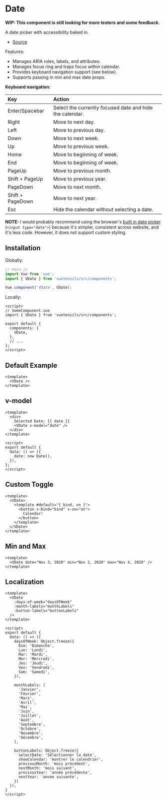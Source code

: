 # Date

**WIP: This component is still looking for more testers and some feedback.**

A date picker with accessibility baked in.

- [Source](https://github.com/AustinGil/vuetensils/blob/master/src/components/VDate/VDate.vue)

Features:
- Manages ARIA roles, labels, and attributes.
- Manages focus ring and traps focus within calendar.
- Provides keyboard navigation support (see below).
- Supports passing in min and max date props.

**Keyboard navigation:**

Key              | Action
:--              | :--
Enter/Spacebar   | Select the currently focused date and hide the calendar.
Right            | Move to next day.
Left             | Move to previous day.
Down             | Move to next week.
Up               | Move to previous week.
Home             | Move to beginning of week.
End              | Move to beginning of week.
PageUp           | Move to previous month.
Shift + PageUp   | Move to previous year.
PageDown         | Move to next month.
Shift + PageDown | Move to next year.
Esc              | Hide the calendar without selecting a date.

**NOTE:** I would probably recommend using the browser's [built in date picker](https://developer.mozilla.org/en-US/docs/Web/HTML/Element/input/date) (`<input type="date">`) because it's simpler, consistent across website, and it's less code. However, it does not support custom styling.

## Installation

Globally:

```js
// main.js
import Vue from 'vue';
import { VDate } from 'vuetensils/src/components';

Vue.component('VDate', VDate);
```

Locally:

```vue
<script>
// SomeComponent.vue
import { VDate } from 'vuetensils/src/components';

export default {
  components: {
    VDate,
  },
  // ...
};
</script>
```

## Default Example

```vue live
<template>
  <VDate />
</template>
```

## v-model
```vue live
<template>
  <div>
    Selected Date: {{ date }}
    <VDate v-model="date" />
  </div>
</template>

<script>
export default {
  data: () => ({
    date: new Date(),
  }),
};
</script>
```

## Custom Toggle
```vue live
<template>
  <VDate>
    <template #default="{ bind, on }">
      <button v-bind="bind" v-on="on">
        Calendar!
      </button>
    </template>
  </VDate>
</template>
```

## Min and Max

```vue live
<template>
  <VDate date="Nov 3, 2020" min="Nov 2, 2020" max="Nov 4, 2020" />
</template>
```

## Localization

```vue live
<template>
  <VDate
    :days-of-week="daysOfWeek"
    :month-labels="monthLabels"
    :button-labels="buttonLabels"
  />
</template>

<script>
export default {
  data: () => ({
    daysOfWeek: Object.freeze({
      Dim: 'Dimanche',
      Lun: 'Lundi',
      Mar: 'Mardi',
      Mer: 'Mercredi',
      Jeu: 'Jeudi',
      Ven: 'Vendredi',
      Sam: 'Samedi',
    }),

    monthLabels: [
      'Janvier',
      'Février',
      'Mars',
      'Avril',
      'Mai',
      'Juin',
      'Juillet',
      'Août',
      'Septembre',
      'Octobre',
      'Novembre',
      'Décembre',
    ],

    buttonLabels: Object.freeze({
      selectDate: 'Sélectionner la date',
      showCalendar: 'montrer le calendrier',
      previousMonth: 'mois précédent',
      nextMonth: 'mois suivant',
      previousYear: 'année précédente',
      nextYear: 'année suivante',
    })
  }),
}
</script>
```



<!-- ## Custom Classes

This component can accept a `classes` prop to customize the output HTML classes:

```
:classes="{ root: 'root-class', content: 'content-class' }"
``` -->

